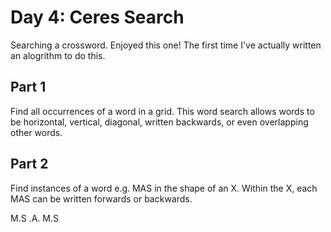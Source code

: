 # Day 4: Ceres Search

Searching a crossword. Enjoyed this one! The first time I've actually written an alogrithm to do this.

## Part 1

Find all occurrences of a word in a grid. This word search allows words to be horizontal, vertical, diagonal, written backwards, or even overlapping other words.

## Part 2

Find instances of a word e.g. MAS in the shape of an X. Within the X, each MAS can be written forwards or backwards.

M.S
.A.
M.S